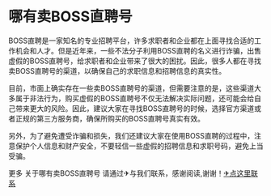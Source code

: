 # 哪有卖BOSS直聘号

BOSS直聘是一家知名的专业招聘平台，许多求职者和企业都在上面寻找合适的工作机会和人才。但是近年来，一些不法分子利用BOSS直聘的名义进行诈骗，出售虚假的BOSS直聘号，给求职者和企业带来了很大的困扰。因此，很多人都在寻找卖BOSS直聘号的渠道，以确保自己的求职信息和招聘信息的真实性。

目前，市面上确实存在一些卖BOSS直聘号的渠道，但需要注意的是，这些渠道大多属于非法行为，购买虚假的BOSS直聘号不仅无法解决实际问题，还可能会给自己带来更大的风险。因此，建议大家在寻找BOSS直聘号的时候，选择官方渠道或者正规的第三方服务商，确保所购买的BOSS直聘号真实有效。

另外，为了避免遭受诈骗和损失，我们还建议大家在使用BOSS直聘的过程中，注意保护个人信息和财产安全，不要轻信一些虚假的招聘信息和求职号码，避免上当受骗。

更多 关于哪有卖BOSS直聘号 请通过✈与我们联系，感谢阅读,谢谢！[✈点这里联系](https://add.k02.cc)